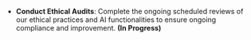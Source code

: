 - **Conduct Ethical Audits**: Complete the ongoing scheduled reviews of our ethical practices and AI functionalities to ensure ongoing compliance and improvement. **(In Progress)**